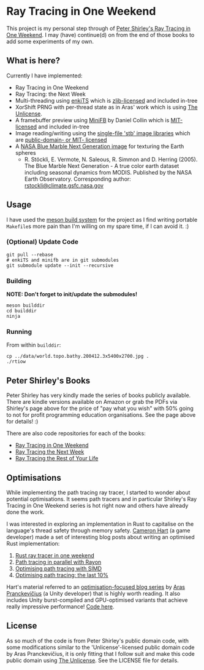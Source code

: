 # Ray Tracing in One Weekend

This project is my personal step through of [Peter Shirley's Ray Tracing in One Weekend](http://in1weekend.blogspot.com/2016/01/ray-tracing-in-one-weekend.html). I may (have) continue(d) on from the end of those books to add some experiments of my own.

## What is here?

Currently I have implemented:
* Ray Tracing in One Weekend
* Ray Tracing: the Next Week
* Multi-threading using [enkiTS](https://github.com/dougbinks/enkiTS) which is [zlib-licensed](https://github.com/dougbinks/enkiTS/blob/master/License.txt) and included in-tree
* XorShift PRNG with per-thread state as in Aras' work which is using [The Unlicense](https://github.com/aras-p/ToyPathTracer/blob/master/license.md).
* A framebuffer preview using [MiniFB](https://github.com/emoon/minifb) by Daniel Collin which is [MIT-licensed](https://github.com/emoon/minifb/blob/master/LICENSE) and included in-tree
* Image reading/writing using the [single-file 'stb' image libraries](https://github.com/nothings/stb) which are [public-domain- or MIT- licensed](https://github.com/nothings/stb#whats-the-license)
* A [NASA Blue Marble Next Generation image](https://visibleearth.nasa.gov/view.php?id=73909) for texturing the Earth spheres
    * R. Stöckli, E. Vermote, N. Saleous, R. Simmon and D. Herring (2005). The Blue Marble Next Generation - A true color earth dataset including seasonal dynamics from MODIS. Published by the NASA Earth Observatory. Corresponding author: rstockli@climate.gsfc.nasa.gov

## Usage

I have used the [meson build system](https://mesonbuild.com/) for the project as I find writing portable `Makefile`s more pain than I'm willing on my spare time, if I can avoid it. :)

### (Optional) Update Code

```
git pull --rebase
# enkiTS and minifb are in git submodules
git submodule update --init --recursive
```

### Building

**NOTE: Don't forget to init/update the submodules!**
```
meson builddir
cd builddir
ninja
```

### Running

From within `builddir`:
```
cp ../data/world.topo.bathy.200412.3x5400x2700.jpg .
./rtiow
```

## Peter Shirley's Books

Peter Shirley has very kindly made the series of books publicly available. There are kindle versions available on Amazon or grab the PDFs via Shirley's page above for the price of "pay what you wish" with 50% going to not for profit programming education organisations. See the page above for details! :)

There are also code repositories for each of the books:
* [Ray Tracing in One Weekend](https://github.com/petershirley/raytracinginoneweekend)
* [Ray Tracing the Next Week](https://github.com/petershirley/raytracingthenextweek)
* [Ray Tracing the Rest of Your Life](https://github.com/petershirley/raytracingtherestofyourlife)

## Optimisations

While implementing the path tracing ray tracer, I started to wonder about potential optimisations. It seems path tracers and in particular Shirley's Ray Tracing in One Weekend series is hot right now and others have already done the work.

I was interested in exploring an implementation in Rust to capitalise on the language's thread safety through memory safety. [Cameron Hart](https://github.com/bitshifter) (a game developer) made a set of interesting blog posts about writing an optimised Rust implementation:
1. [Rust ray tracer in one weekend](https://bitshifter.github.io/2018/04/29/rust-ray-tracer-in-one-weekend/)
2. [Path tracing in parallel with Rayon](https://bitshifter.github.io/2018/05/07/path-tracing-in-parallel/)
3. [Optimising path tracing with SIMD](https://bitshifter.github.io/2018/06/04/simd-path-tracing/)
4. [Optimising path tracing: the last 10%](https://bitshifter.github.io/2018/06/20/the-last-10-percent/)

Hart's material referred to an [optimisation-focused blog series](http://aras-p.info/blog/2018/03/28/Daily-Pathtracer-Part-0-Intro/) by [Aras Pranckevičius](https://github.com/aras-p) (a Unity developer) that is highly worth reading. It also includes Unity burst-compiled and GPU-optimised variants that achieve really impressive performance! [Code here](https://github.com/aras-p/ToyPathTracer).

## License

As so much of the code is from Peter Shirley's public domain code, with some modifications similar to the 'Unlicense'-licensed public domain code by Aras Pranckevičius, it is only fitting that I follow suit and make this code public domain using [The Unlicense](https://unlicense.org/). See the LICENSE file for details.

